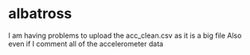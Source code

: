 # albatross
I am having problems to upload the acc_clean.csv as it is a big file
Also even if I comment all of the accelerometer data 
